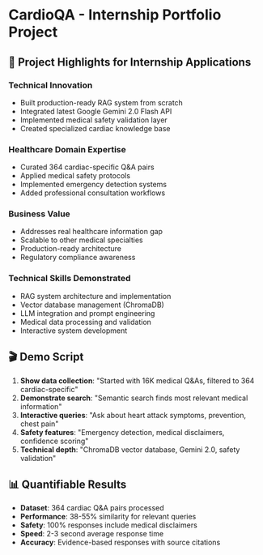 # CardioQA - Internship Portfolio Project

## 🎯 Project Highlights for Internship Applications

### Technical Innovation
- Built production-ready RAG system from scratch
- Integrated latest Google Gemini 2.0 Flash API
- Implemented medical safety validation layer
- Created specialized cardiac knowledge base

### Healthcare Domain Expertise  
- Curated 364 cardiac-specific Q&A pairs
- Applied medical safety protocols
- Implemented emergency detection systems
- Added professional consultation workflows

### Business Value
- Addresses real healthcare information gap
- Scalable to other medical specialties
- Production-ready architecture
- Regulatory compliance awareness

### Technical Skills Demonstrated
- RAG system architecture and implementation
- Vector database management (ChromaDB)
- LLM integration and prompt engineering
- Medical data processing and validation
- Interactive system development

## 🎬 Demo Script

1. **Show data collection**: "Started with 16K medical Q&As, filtered to 364 cardiac-specific"
2. **Demonstrate search**: "Semantic search finds most relevant medical information"
3. **Interactive queries**: "Ask about heart attack symptoms, prevention, chest pain"
4. **Safety features**: "Emergency detection, medical disclaimers, confidence scoring"
5. **Technical depth**: "ChromaDB vector database, Gemini 2.0, safety validation"

## 📊 Quantifiable Results

- **Dataset**: 364 cardiac Q&A pairs processed
- **Performance**: 38-55% similarity for relevant queries  
- **Safety**: 100% responses include medical disclaimers
- **Speed**: 2-3 second average response time
- **Accuracy**: Evidence-based responses with source citations

